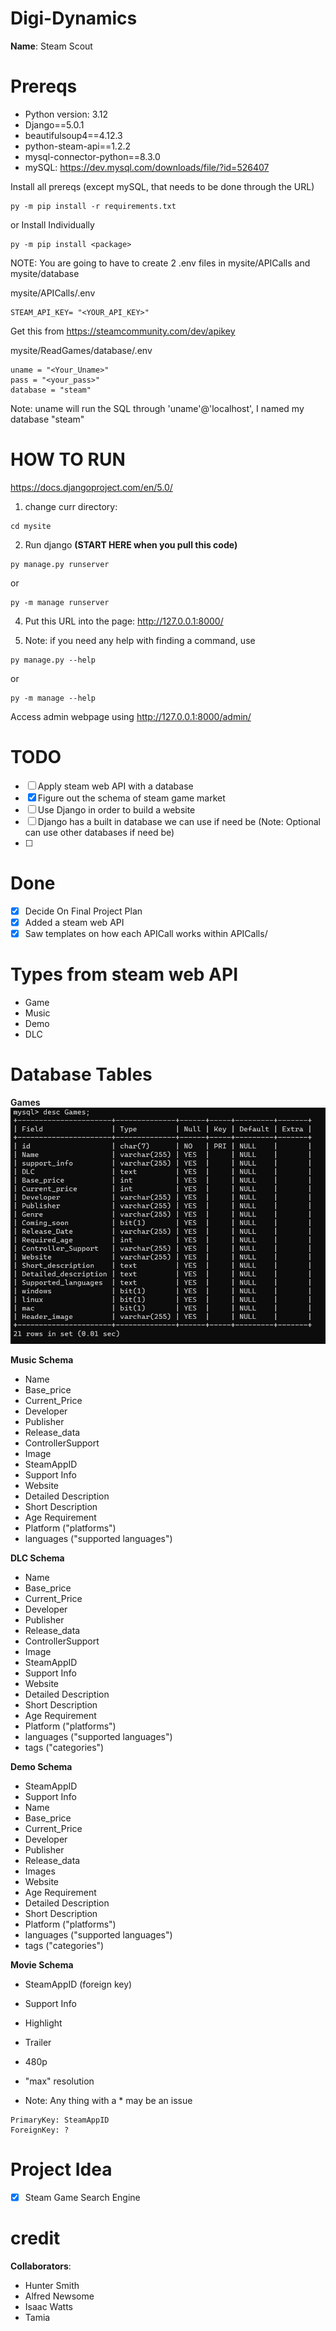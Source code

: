 # Digi-Dynamics
**Name**: Steam Scout 


# Prereqs
- Python version: 3.12
- Django==5.0.1
- beautifulsoup4==4.12.3
- python-steam-api==1.2.2
- mysql-connector-python==8.3.0
- mySQL: https://dev.mysql.com/downloads/file/?id=526407 

Install all prereqs (except mySQL, that needs to be done through the URL)
```
py -m pip install -r requirements.txt
```

or 
Install Individually
```
py -m pip install <package>
```

NOTE: You are going to have to create 2 .env files in mysite/APICalls and mysite/database

mysite/APICalls/.env
```
STEAM_API_KEY= "<YOUR_API_KEY>"
```
Get this from <a href="https://steamcommunity.com/dev/apikey">https://steamcommunity.com/dev/apikey</a>


mysite/ReadGames/database/.env
```
uname = "<Your_Uname>"
pass = "<your_pass>"
database = "steam"
```
Note: uname will run the SQL through 'uname'@'localhost', I named my database "steam" 


# HOW TO RUN
<a href="https://docs.djangoproject.com/en/5.0/">https://docs.djangoproject.com/en/5.0/ </a>

1) change curr directory:

``` 
cd mysite 
```
2) Run django **(START HERE when you pull this code)**
  ```
  py manage.py runserver
  ```
  or 
  ```
  py -m manage runserver
  ```
4) Put this URL into the page:
  <a href = "http://127.0.0.1:8000/">http://127.0.0.1:8000/</a>

5) Note: if you need any help with finding a command, use
```
py manage.py --help
```
or 
```
py -m manage --help
```

Access admin webpage using <a href="http://127.0.0.1:8000/admin/">http://127.0.0.1:8000/admin/</a>
# TODO
- [ ] Apply steam web API with a database
- [X] Figure out the schema of steam game market
- [ ] Use Django in order to build a website
- [ ] Django has a built in database we can use if need be (Note: Optional can use other databases if need be)
- [ ] 

# Done
- [x] Decide On Final Project Plan
- [x] Added a steam web API
- [x] Saw templates on how each APICall works within APICalls/

# Types from steam web API
<ul>
  <li>Game</li>
  <li>Music</li>
  <li>Demo</li>
  <li>DLC</li>
</ul>

# Database Tables
<b>Games</b>
![alt "Games Table"](./descTables/Games.png)


<b>Music Schema</b>
- Name
- Base_price
- Current_Price
- Developer 
- Publisher
- Release_data
- ControllerSupport
- Image
- SteamAppID
- Support Info
- Website
- Detailed Description
- Short Description
- Age Requirement
- Platform ("platforms")
- languages ("supported languages")

<b>DLC Schema</b>

- Name
- Base_price
- Current_Price
- Developer 
- Publisher
- Release_data
- ControllerSupport
- Image
- SteamAppID
- Support Info
- Website
- Detailed Description
- Short Description
- Age Requirement
- Platform ("platforms")
- languages ("supported languages") 
- tags ("categories") 


<b>Demo Schema</b>
- SteamAppID
- Support Info
- Name
- Base_price
- Current_Price
- Developer 
- Publisher
- Release_data
- Images
- Website
- Age Requirement
- Detailed Description
- Short Description
- Platform ("platforms")
- languages ("supported languages") 
- tags ("categories") 


<b>Movie Schema</b>
- SteamAppID (foreign key)
- Support Info
- Highlight
- Trailer
- 480p
- "max" resolution


- Note: Any thing with a * may be an issue 

```
PrimaryKey: SteamAppID
ForeignKey: ?
```
# Project Idea
- [x] Steam Game Search Engine


# credit
**Collaborators**:  
- Hunter Smith
- Alfred Newsome
- Isaac Watts
- Tamia